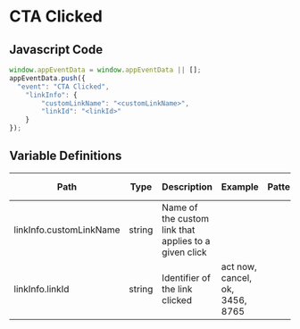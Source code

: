 # CTA Clicked

### 

## Javascript Code
```js
window.appEventData = window.appEventData || [];
appEventData.push({
  "event": "CTA Clicked",
    "linkInfo": {
        "customLinkName": "<customLinkName>",
        "linkId": "<linkId>"
    }
});
```

## Variable Definitions

|Path|Type|Description|Example|Pattern|Min Length|Max Length|Minimum|Maximum|Multiple Of|
| --- | --- | --- | --- | --- | --- | --- | --- | --- | --- |
|linkInfo.customLinkName|string|Name of the custom link that applies to a given click||||||||
|linkInfo.linkId|string|Identifier of the link clicked|act now, cancel, ok, 3456, 8765|||||||




